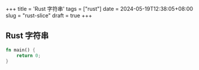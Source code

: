 +++
title = 'Rust 字符串'
tags = ["rust"]
date = 2024-05-19T12:38:05+08:00
slug = "rust-slice"
draft = true
+++

## Rust 字符串

```rust
fn main() {
    return 0;
}
```
